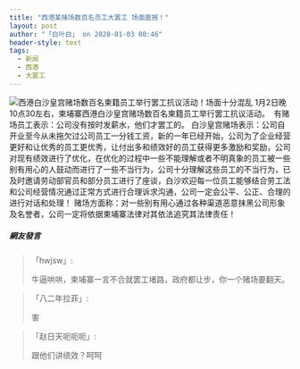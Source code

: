```yaml
---
title: "西港某赌场数百名员工大罢工 场面震撼！"
layout: post
author: "「白叶白」 on 2020-01-03 00:46"
header-style: text
tags:
  - 新闻
  - 西港
  - 大罢工
---
```


<img src="http://images.feileyuan.com/images/ueditor/202001030045000028.png" title="西港白沙皇宫赌场数百名柬籍员工举行罢工抗议活动！场面十分混乱" alt="西港白沙皇宫赌场数百名柬籍员工举行罢工抗议活动！场面十分混乱">
1月2日晚10点30左右，柬埔寨西港白沙皇宫赌场数百名柬籍员工举行罢工抗议活动。
&nbsp;有赌场员工表示：公司没有按时发薪水，他们才罢工的。
白沙皇宫赌场表示：公司自开业至今从未拖欠过公司员工一分钱工资，新的一年已经开始，公司为了企业经营更好和让优秀的员工更优秀，让付出多和绩效好的员工获得更多激励和奖励，公司对现有绩效进行了优化，在优化的过程中一些不能理解或者不明真象的员工被一些别有用心的人鼓动而进行了一些不当行为，公司十分理解这些员工的不当行为，已及时邀请劳动部官员和部分员工进行了座谈，白沙欢迎每一位员工能够结合劳工法和公司经营情况通过正常方式进行合理诉求沟通，公司一定会公平、公正、合理的进行对话和处理！
赌场方面称：对一些别有用心通过各种渠道恶意抹黑公司形象及名誉者，公司一定将依据柬埔寨法律对其依法追究其法律责任！

##### 網友發言 
> 「hwjsw」:
> <p>牛逼哄哄，柬埔寨一言不合就罢工堵路，政府都让步，你一个赌场要翻天。</p>

> 「八二年拉菲」:
> <p>害</p>

> 「赵日天呃呃呃」:
> <p>跟他们讲绩效？呵呵</p>



